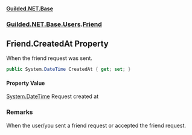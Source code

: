 #### [Guilded.NET.Base](Guilded_NET_Base.md 'Guilded.NET.Base')
### [Guilded.NET.Base.Users](Guilded_NET_Base.md#Guilded_NET_Base_Users 'Guilded.NET.Base.Users').[Friend](Friend.md 'Guilded.NET.Base.Users.Friend')
## Friend.CreatedAt Property
When the friend request was sent.  
```csharp
public System.DateTime CreatedAt { get; set; }
```
#### Property Value
[System.DateTime](https://docs.microsoft.com/en-us/dotnet/api/System.DateTime 'System.DateTime')
Request created at
### Remarks
When the user/you sent a friend request or accepted the friend request.  
